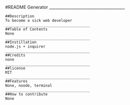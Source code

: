 #README Generator
    ______________________________________
    
    ##Description
    To become a sick web developer
    ______________________________________
    ##Table of Contents
    None
    ______________________________________
    ##Instillation
    node.js + inquirer
    ______________________________________
    ##Credits
    none
    ______________________________________
    ##license
    MIT
    ______________________________________
    ##Features
    None, noode, terminal
    ______________________________________
    ##How to contribute
    None